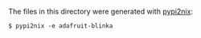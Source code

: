 The files in this directory were generated with [pypi2nix](https://pypi.org/project/pypi2nix/):
```
$ pypi2nix -e adafruit-blinka
```